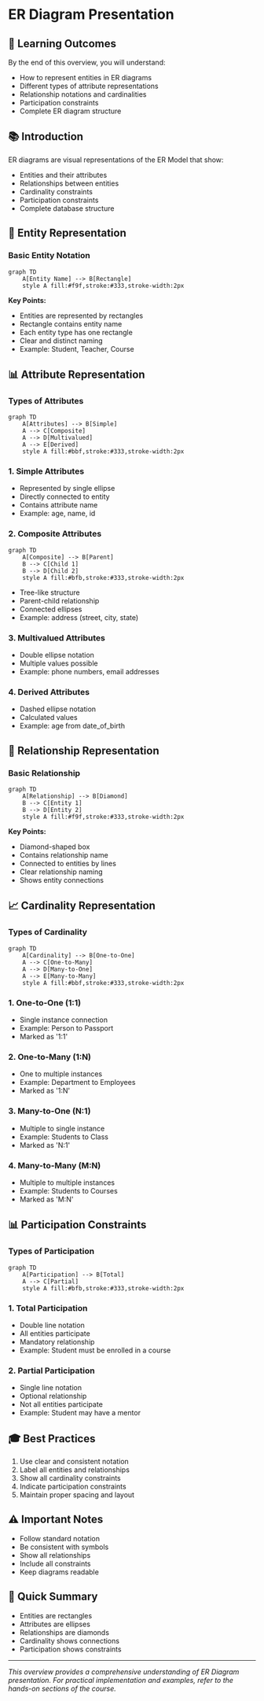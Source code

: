 # ER Diagram Presentation

## 🎯 Learning Outcomes
By the end of this overview, you will understand:
- How to represent entities in ER diagrams
- Different types of attribute representations
- Relationship notations and cardinalities
- Participation constraints
- Complete ER diagram structure

## 📚 Introduction
ER diagrams are visual representations of the ER Model that show:
- Entities and their attributes
- Relationships between entities
- Cardinality constraints
- Participation constraints
- Complete database structure

## 🔲 Entity Representation

### Basic Entity Notation
```mermaid
graph TD
    A[Entity Name] --> B[Rectangle]
    style A fill:#f9f,stroke:#333,stroke-width:2px
```

**Key Points:**
- Entities are represented by rectangles
- Rectangle contains entity name
- Each entity type has one rectangle
- Clear and distinct naming
- Example: Student, Teacher, Course

## 📊 Attribute Representation

### Types of Attributes
```mermaid
graph TD
    A[Attributes] --> B[Simple]
    A --> C[Composite]
    A --> D[Multivalued]
    A --> E[Derived]
    style A fill:#bbf,stroke:#333,stroke-width:2px
```

### 1. Simple Attributes
- Represented by single ellipse
- Directly connected to entity
- Contains attribute name
- Example: age, name, id

### 2. Composite Attributes
```mermaid
graph TD
    A[Composite] --> B[Parent]
    B --> C[Child 1]
    B --> D[Child 2]
    style A fill:#bfb,stroke:#333,stroke-width:2px
```
- Tree-like structure
- Parent-child relationship
- Connected ellipses
- Example: address (street, city, state)

### 3. Multivalued Attributes
- Double ellipse notation
- Multiple values possible
- Example: phone numbers, email addresses

### 4. Derived Attributes
- Dashed ellipse notation
- Calculated values
- Example: age from date_of_birth

## 🔄 Relationship Representation

### Basic Relationship
```mermaid
graph TD
    A[Relationship] --> B[Diamond]
    B --> C[Entity 1]
    B --> D[Entity 2]
    style A fill:#f9f,stroke:#333,stroke-width:2px
```

**Key Points:**
- Diamond-shaped box
- Contains relationship name
- Connected to entities by lines
- Clear relationship naming
- Shows entity connections

## 📈 Cardinality Representation

### Types of Cardinality
```mermaid
graph TD
    A[Cardinality] --> B[One-to-One]
    A --> C[One-to-Many]
    A --> D[Many-to-One]
    A --> E[Many-to-Many]
    style A fill:#bbf,stroke:#333,stroke-width:2px
```

### 1. One-to-One (1:1)
- Single instance connection
- Example: Person to Passport
- Marked as '1:1'

### 2. One-to-Many (1:N)
- One to multiple instances
- Example: Department to Employees
- Marked as '1:N'

### 3. Many-to-One (N:1)
- Multiple to single instance
- Example: Students to Class
- Marked as 'N:1'

### 4. Many-to-Many (M:N)
- Multiple to multiple instances
- Example: Students to Courses
- Marked as 'M:N'

## 📊 Participation Constraints

### Types of Participation
```mermaid
graph TD
    A[Participation] --> B[Total]
    A --> C[Partial]
    style A fill:#bfb,stroke:#333,stroke-width:2px
```

### 1. Total Participation
- Double line notation
- All entities participate
- Mandatory relationship
- Example: Student must be enrolled in a course

### 2. Partial Participation
- Single line notation
- Optional relationship
- Not all entities participate
- Example: Student may have a mentor

## 🎓 Best Practices
1. Use clear and consistent notation
2. Label all entities and relationships
3. Show all cardinality constraints
4. Indicate participation constraints
5. Maintain proper spacing and layout

## ⚠️ Important Notes
- Follow standard notation
- Be consistent with symbols
- Show all relationships
- Include all constraints
- Keep diagrams readable

## 📝 Quick Summary
- Entities are rectangles
- Attributes are ellipses
- Relationships are diamonds
- Cardinality shows connections
- Participation shows constraints

---
*This overview provides a comprehensive understanding of ER Diagram presentation. For practical implementation and examples, refer to the hands-on sections of the course.* 